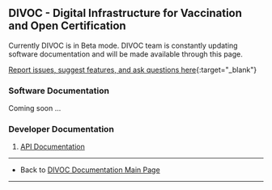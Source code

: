 ## DIVOC - Digital Infrastructure for Vaccination and Open Certification

<p class="focus"> Currently DIVOC is in Beta mode. DIVOC team is constantly updating software documentation and will be made available through this page. </p>

[Report issues, suggest features, and ask questions here](https://github.com/bharat-dpi/DIVOC/issues){:target="_blank"}

### Software Documentation

Coming soon ...

### Developer Documentation

1. [API Documentation](/developer-docs/index.md)

* * *

* Back to [DIVOC Documentation Main Page](/index.md)

* * *
